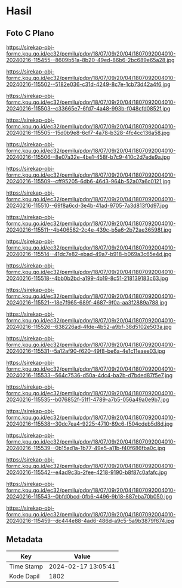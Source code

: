 # Hasil

## Foto C Plano

https://sirekap-obj-formc.kpu.go.id/ec32/pemilu/pdpr/18/07/09/20/04/1807092004010-20240216-115455--8609b51a-8b20-49ed-86b6-2bc689e65a28.jpg

https://sirekap-obj-formc.kpu.go.id/ec32/pemilu/pdpr/18/07/09/20/04/1807092004010-20240216-115502--5182e036-c31d-4249-8c7e-1cb73d42a4f6.jpg

https://sirekap-obj-formc.kpu.go.id/ec32/pemilu/pdpr/18/07/09/20/04/1807092004010-20240216-115503--c33665e7-6fd7-4a48-993b-f048cfd0852f.jpg

https://sirekap-obj-formc.kpu.go.id/ec32/pemilu/pdpr/18/07/09/20/04/1807092004010-20240216-115505--15d0b9e8-6cf7-4a78-b328-4fc4cc136a58.jpg

https://sirekap-obj-formc.kpu.go.id/ec32/pemilu/pdpr/18/07/09/20/04/1807092004010-20240216-115506--8e07a32e-4be1-458f-b7c9-410c2d7ede9a.jpg

https://sirekap-obj-formc.kpu.go.id/ec32/pemilu/pdpr/18/07/09/20/04/1807092004010-20240216-115509--cff95205-6db6-46d3-964b-52a07a6c0121.jpg

https://sirekap-obj-formc.kpu.go.id/ec32/pemilu/pdpr/18/07/09/20/04/1807092004010-20240216-115510--69f8a6cd-3e4b-41ad-9705-7a3d813f0d97.jpg

https://sirekap-obj-formc.kpu.go.id/ec32/pemilu/pdpr/18/07/09/20/04/1807092004010-20240216-115511--4b406582-2c4e-439c-b5a6-2b72ae36598f.jpg

https://sirekap-obj-formc.kpu.go.id/ec32/pemilu/pdpr/18/07/09/20/04/1807092004010-20240216-115514--41dc7e82-ebad-49a7-b918-b069a3c65e4d.jpg

https://sirekap-obj-formc.kpu.go.id/ec32/pemilu/pdpr/18/07/09/20/04/1807092004010-20240216-115518--4bb0b2bd-a199-4b19-8c51-218139183c63.jpg

https://sirekap-obj-formc.kpu.go.id/ec32/pemilu/pdpr/18/07/09/20/04/1807092004010-20240216-115521--18e7f965-689f-4687-9f0a-aa3f2889a788.jpg

https://sirekap-obj-formc.kpu.go.id/ec32/pemilu/pdpr/18/07/09/20/04/1807092004010-20240216-115526--638226ad-4fde-4b52-a9bf-38d5102e503a.jpg

https://sirekap-obj-formc.kpu.go.id/ec32/pemilu/pdpr/18/07/09/20/04/1807092004010-20240216-115531--5a12af90-f620-49f8-be6a-4e1c11eaee03.jpg

https://sirekap-obj-formc.kpu.go.id/ec32/pemilu/pdpr/18/07/09/20/04/1807092004010-20240216-115533--564c7536-d50a-4dc4-ba2b-d7bded87f5e7.jpg

https://sirekap-obj-formc.kpu.go.id/ec32/pemilu/pdpr/18/07/09/20/04/1807092004010-20240216-115535--b076852f-51f1-4789-a7b5-056a49a0e9b7.jpg

https://sirekap-obj-formc.kpu.go.id/ec32/pemilu/pdpr/18/07/09/20/04/1807092004010-20240216-115538--30dc7ea4-9225-4710-89c6-f504cdeb5d8d.jpg

https://sirekap-obj-formc.kpu.go.id/ec32/pemilu/pdpr/18/07/09/20/04/1807092004010-20240216-115539--0b15ad1a-1b77-49e5-a11b-f40f686fba0c.jpg

https://sirekap-obj-formc.kpu.go.id/ec32/pemilu/pdpr/18/07/09/20/04/1807092004010-20240216-115542--e4ad9c3b-2fee-4218-9190-b8f87c0afafc.jpg

https://sirekap-obj-formc.kpu.go.id/ec32/pemilu/pdpr/18/07/09/20/04/1807092004010-20240216-115543--0bfd0bcd-0fb6-4496-9b18-887eba70b050.jpg

https://sirekap-obj-formc.kpu.go.id/ec32/pemilu/pdpr/18/07/09/20/04/1807092004010-20240216-115459--dc444e88-4ad6-486d-a9c5-5a9b3879f674.jpg


## Metadata

| Key        | Value               |
| ---------- | ------------------- |
| Time Stamp | 2024-02-17 13:05:41 |
| Kode Dapil | 1802                |



